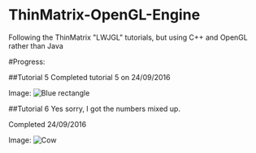 # ThinMatrix-OpenGL-Engine
Following the ThinMatrix "LWJGL" tutorials, but using C++ and OpenGL rather than Java

#Progress:

##Tutorial 5
Completed tutorial 5 on 24/09/2016

Image: ![Blue rectangle](http://i.imgur.com/PheBlQ9.png "Tutorial 5")

##Tutorial 6
Yes sorry, I got the numbers mixed up.

Completed 24/09/2016

Image: ![Cow](http://i.imgur.com/VpRC1BA.png "Cow")

